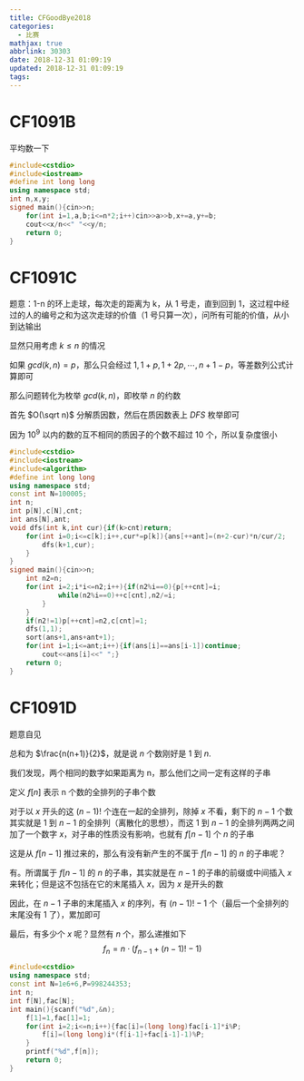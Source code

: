 ```yaml
---
title: CFGoodBye2018
categories:
  - 比赛
mathjax: true
abbrlink: 30303
date: 2018-12-31 01:09:19
updated: 2018-12-31 01:09:19
tags:
---
```


# CF1091B

平均数一下

```cpp
#include<cstdio>
#include<iostream>
#define int long long
using namespace std;
int n,x,y;
signed main(){cin>>n;
	for(int i=1,a,b;i<=n*2;i++)cin>>a>>b,x+=a,y+=b;
	cout<<x/n<<" "<<y/n;
	return 0;
}
```

# CF1091C

题意：1-n 的环上走球，每次走的距离为 k，从 1 号走，直到回到 1，这过程中经过的人的编号之和为这次走球的价值（1 号只算一次），问所有可能的价值，从小到达输出

显然只用考虑 $k\leq n$ 的情况

如果 $gcd(k,n)=p$，那么只会经过 $1,1+p,1+2p,\cdots,n+1-p$，等差数列公式计算即可

那么问题转化为枚举 $gcd(k,n)$，即枚举 $n$ 的约数

首先 $O(\sqrt n)$ 分解质因数，然后在质因数表上 $DFS$ 枚举即可

因为 $10^9$ 以内的数的互不相同的质因子的个数不超过 10 个，所以复杂度很小

```cpp
#include<cstdio>
#include<iostream>
#include<algorithm>
#define int long long
using namespace std;
const int N=100005;
int n;
int p[N],c[N],cnt;
int ans[N],ant;
void dfs(int k,int cur){if(k>cnt)return;
	for(int i=0;i<=c[k];i++,cur*=p[k]){ans[++ant]=(n+2-cur)*n/cur/2;
		dfs(k+1,cur);
	}
}
signed main(){cin>>n;
	int n2=n;
	for(int i=2;i*i<=n2;i++){if(n2%i==0){p[++cnt]=i;
			while(n2%i==0)++c[cnt],n2/=i;
		}
	}
	if(n2!=1)p[++cnt]=n2,c[cnt]=1;
	dfs(1,1);
	sort(ans+1,ans+ant+1);
	for(int i=1;i<=ant;i++){if(ans[i]==ans[i-1])continue;
		cout<<ans[i]<<" ";}
	return 0;
}
```

# CF1091D

题意自见

总和为 $\frac{n(n+1)}{2}$，就是说 $n$ 个数刚好是 $1$ 到 $n$.

我们发现，两个相同的数字如果距离为 n，那么他们之间一定有这样的子串

定义 $f[n]$ 表示 n 个数的全排列的子串个数

对于以 $x$ 开头的这 $(n-1)!$ 个连在一起的全排列，除掉 $x$ 不看，剩下的 $n-1$ 个数其实就是 $1$ 到 $n-1$ 的全排列（离散化的思想），而这 $1$ 到 $n-1$ 的全排列两两之间加了一个数字 $x$，对子串的性质没有影响，也就有 $f[n-1]$ 个 $n$ 的子串

这是从 $f[n-1]$ 推过来的，那么有没有新产生的不属于 $f[n-1]$ 的 $n$ 的子串呢？

有。所谓属于 $f[n-1]​$ 的 $n​$ 的子串，其实就是在 $n-1​$ 的子串的前缀或中间插入 $x​$ 来转化；但是这不包括在它的末尾插入 $x​$，因为 $x​$ 是开头的数

因此，在 $n-1$ 子串的末尾插入 $x$ 的序列，有 $(n-1)!-1$ 个（最后一个全排列的末尾没有 1 了），累加即可

最后，有多少个 $x$ 呢？显然有 $n$ 个，那么递推如下
$$
f_n=n\cdot(f_{n-1}+(n-1)!-1)
$$

```cpp
#include<cstdio>
using namespace std;
const int N=1e6+6,P=998244353;
int n;
int f[N],fac[N];
int main(){scanf("%d",&n);
	f[1]=1,fac[1]=1;
	for(int i=2;i<=n;i++){fac[i]=(long long)fac[i-1]*i%P;
		f[i]=(long long)i*(f[i-1]+fac[i-1]-1)%P;
	}
	printf("%d",f[n]);
	return 0;
}
```

